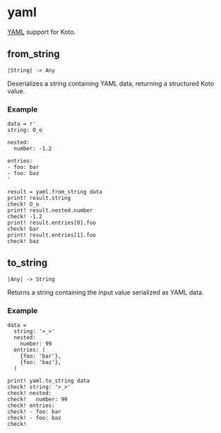 # yaml

[YAML](https://yaml.org) support for Koto.

## from_string

```kototype
|String| -> Any
```

Deserializes a string containing YAML data, returning a structured Koto value.

### Example

```koto
data = r'
string: O_o

nested:
  number: -1.2

entries:
- foo: bar
- foo: baz
'

result = yaml.from_string data
print! result.string
check! O_o
print! result.nested.number
check! -1.2
print! result.entries[0].foo
check! bar
print! result.entries[1].foo
check! baz
```

## to_string

```kototype
|Any| -> String
```

Returns a string containing the input value serialized as YAML data.

### Example

```koto
data =
  string: '>_>'
  nested:
    number: 99
  entries: (
    {foo: 'bar'},
    {foo: 'baz'},
  )

print! yaml.to_string data
check! string: '>_>'
check! nested:
check!   number: 99
check! entries:
check! - foo: bar
check! - foo: baz
check!
```
